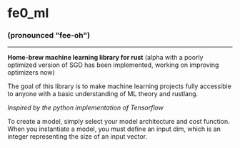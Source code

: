 # fe0_ml
### (pronounced "fee-oh")
---
**Home-brew machine learning library for rust**
(alpha with a poorly optimized version of SGD has been implemented, working on improving optimizers now)

The goal of this library is to make machine learning projects fully accessible to anyone with a basic understanding of ML theory and rustlang.

*Inspired by the python implementation of Tensorflow*

To create a model, simply select your model architecture and cost function.  When you instantiate a model, you must define an input dim, which is an integer representing the size of an input vector.



